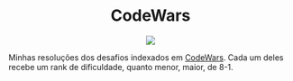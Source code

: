 <h1 align="center">CodeWars</h2>
<p align="center">
<img src="https://www.codewars.com/users/LucioCarvalhoDev/badges/large">
</p>

Minhas resoluções dos desafios indexados em [CodeWars](www.codewars.com). Cada um deles recebe um rank de dificuldade, quanto menor, maior, de 8-1.
